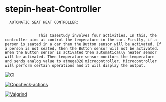 # stepin-heat-Controller


      AUTOMATIC SEAT HEAT CONTROLLER:
     
                  
                   This Casestudy involves four activities. In this, the controller aims at control the temperature in the car. Firstly, if a person is seated in a car then the Button sensor will be activated. If a person is not seated, then the Button sensor will not be activated. When the Button sensor is activated then automatically heater sensor will be activated. Then temperature sensor monitors the temperature and sends analog value to atmega328 microcontroller. Microcontroller will perform certain operations and it will display the output.
                  
[![CI](https://github.com/Mokkarala-NagaSai-Lakshmi-Samyuktha/stepin-heat-Controller/actions/workflows/compile.yml/badge.svg)](https://github.com/Mokkarala-NagaSai-Lakshmi-Samyuktha/stepin-heat-Controller/actions/workflows/compile.yml)

[![Cppcheck-actions](https://github.com/Mokkarala-NagaSai-Lakshmi-Samyuktha/stepin-heat-Controller/actions/workflows/cppcheck.yml/badge.svg)](https://github.com/Mokkarala-NagaSai-Lakshmi-Samyuktha/stepin-heat-Controller/actions/workflows/cppcheck.yml)

[![Valgrind](https://github.com/Mokkarala-NagaSai-Lakshmi-Samyuktha/stepin-heat-Controller/actions/workflows/valgrind.yml/badge.svg)](https://github.com/Mokkarala-NagaSai-Lakshmi-Samyuktha/stepin-heat-Controller/actions/workflows/valgrind.yml)
